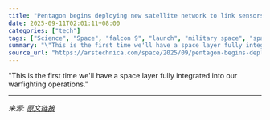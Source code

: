 ```yaml
---
title: "Pentagon begins deploying new satellite network to link sensors with shooters"
date: 2025-09-11T02:01:11+08:00
categories: ["tech"]
tags: ["Science", "Space", "falcon 9", "launch", "military space", "space development agency", "spacex", "US Space Force", "Vandenberg space force base", "york space systems"]
summary: "\"This is the first time we'll have a space layer fully integrated into our warfighting operations.\""
source_url: "https://arstechnica.com/space/2025/09/pentagon-begins-deploying-new-satellite-network-to-link-sensors-with-shooters/"
---
```


"This is the first time we'll have a space layer fully integrated into our warfighting operations."

---

*来源: [原文链接](https://arstechnica.com/space/2025/09/pentagon-begins-deploying-new-satellite-network-to-link-sensors-with-shooters/)*
